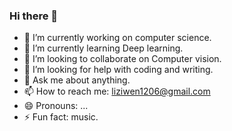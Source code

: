 ### Hi there 👋
- 🔭 I’m currently working on computer science.
- 🌱 I’m currently learning Deep learning.
- 👯 I’m looking to collaborate on Computer vision.
- 🤔 I’m looking for help with coding and writing.
- 💬 Ask me about anything.
- 📫 How to reach me: liziwen1206@gmail.com
- 😄 Pronouns: ...
- ⚡ Fun fact: music.
